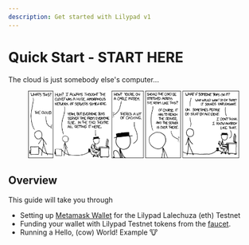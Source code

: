 ```yaml
---
description: Get started with Lilypad v1
---
```


# Quick Start - START HERE

The cloud is just somebody else's computer...

<div data-full-width="true">

<figure><img src="../../.gitbook/assets/image (11) (1).png" alt=""><figcaption></figcaption></figure>

</div>

## Overview

This guide will take you through

* Setting up [Metamask Wallet](https://metamask.io) for the Lilypad Lalechuza (eth) Testnet
* Funding your wallet with Lilypad Testnet tokens from the [faucet](https://testnet.lilypadnetwork.org).
* Running a Hello, (cow) World! Example :cow:
